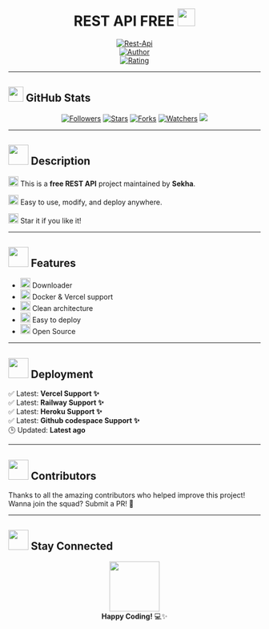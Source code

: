 <h1 align="center">REST API FREE <img src="https://media0.giphy.com/media/v1.Y2lkPTZjMDliOTUybjhsMTl0MXV2bTh4aTRuZWozM3dzcnY1enFhOXQ0bGR3dXkycG44byZlcD12MV9pbnRlcm5hbF9naWZfYnlfaWQmY3Q9Zw/utz68KlKM5LGBVF6HZ/giphy.gif" width="35" height="35" /></h1>

<p align="center">
  <a href="#"><img title="Rest-Api" src="https://img.shields.io/badge/Rest%20API-Free-green?colorA=%23ff0000&colorB=%23017e40&style=for-the-badge"></a>
  <br />
  <a href="https://github.com/inirey"><img title="Author" src="https://img.shields.io/badge/Author-Sekha-orange.svg?style=for-the-badge&logo=github"></a>
  <br />
  <a href="https://www.codefactor.io/repository/github/inirey/API-REST/overview/master">
    <img title="Rating" src="https://www.codefactor.io/repository/github/inirey/API-REST/badge/master" />
  </a>
</p>

---

## <img src="https://media1.giphy.com/media/v1.Y2lkPTZjMDliOTUyaHp4MTZ1Y3ZwMHVwZm5uaHR4dnZvNmdjdWxhcDM5cGRzdGNkbm14NyZlcD12MV9pbnRlcm5hbF9naWZfYnlfaWQmY3Q9Zw/du3J3cXyzhj75IOgvA/giphy.gif" width="30" /> GitHub Stats

<p align="center">
  <a href="https://github.com/inirey/followers"><img src="https://img.shields.io/github/followers/inirey?color=blue&style=flat-square" title="Followers"/></a>
  <a href="https://github.com/inirey/API-REST/stargazers/"><img src="https://img.shields.io/github/stars/inirey/API-REST?color=red&style=flat-square" title="Stars"/></a>
  <a href="https://github.com/inirey/API-REST/network/members"><img src="https://img.shields.io/github/forks/inirey/API-REST?color=red&style=flat-square" title="Forks"/></a>
  <a href="https://github.com/inirey/API-REST/watchers"><img src="https://img.shields.io/github/watchers/inirey/API-REST?label=Watchers&color=blue&style=flat-square" title="Watchers"/></a>
  <a href="https://hits.seeyoufarm.com">
    <img src="https://hits.seeyoufarm.com/api/count/incr/badge.svg?url=https%3A%2F%2Fgithub.com%2Finirey%2FAPI-REST&count_bg=%2379C83D&title_bg=%23555555&icon=probot.svg&icon_color=%2300FF6D&title=hits&edge_flat=false"/>
  </a>
</p>

---

## <img src="https://media.giphy.com/media/JIX9t2j0ZTN9S/giphy.gif" width="40" /> Description

<img src="https://media.giphy.com/media/kaBU6pgv0OsPHz2yxy/giphy.gif" width="20" /> This is a **free REST API** project maintained by **Sekha**.

<img src="https://media.giphy.com/media/LHZyixOnHwDDy/giphy.gif" width="20" /> Easy to use, modify, and deploy anywhere.

<img src="https://media4.giphy.com/media/v1.Y2lkPTZjMDliOTUyZDdsczZ6Njlqc3NpdXA5ZmFhZXlrancxNjB6YWl2a2FpcTNrNnNrayZlcD12MV9pbnRlcm5hbF9naWZfYnlfaWQmY3Q9Zw/VboHReFzVELtR1Aj3f/giphy.gif" width="20" /> Star it if you like it!

---

## <img src="https://media2.giphy.com/media/v1.Y2lkPTZjMDliOTUyZWR6ZXlnNW1sbG5rNmJlbjdzOXVra2tvZnZteHplZGp0YzI0c2VtdCZlcD12MV9pbnRlcm5hbF9naWZfYnlfaWQmY3Q9Zw/gDPxwdP6SKFnsWDJ2u/giphy.gif" width="40" /> Features

- <img src="https://media0.giphy.com/media/v1.Y2lkPTZjMDliOTUyNDF0enI0ODltdmg2OGYzcDBmZnhtOWdpNG5rNnBqanppdG43cHVzeCZlcD12MV9pbnRlcm5hbF9naWZfYnlfaWQmY3Q9Zw/11ASZtb7vdJagM/giphy.gif" width="20" /> Downloader
- <img src="https://media.giphy.com/media/xUPGcgtKxm3zN1fj20/giphy.gif" width="20" /> Docker & Vercel support
- <img src="https://media.giphy.com/media/10SvWCbt1ytWCc/giphy.gif" width="20" /> Clean architecture
- <img src="https://media.giphy.com/media/3o6gE5aYpNHfKtJ8ek/giphy.gif" width="20" /> Easy to deploy
- <img src="https://media.giphy.com/media/3oEdv8Rd3tHkG3CS8E/giphy.gif" width="20" /> Open Source

---

## <img src="https://media2.giphy.com/media/v1.Y2lkPTZjMDliOTUydmp4c3JiZ3U2dnd0dmx4N3Z4OXZxcHNnenRwODI0MG5udWc4bmhvbCZlcD12MV9pbnRlcm5hbF9naWZfYnlfaWQmY3Q9Zw/twNmUOclpYf5PFJTLp/giphy.gif" width="40" /> Deployment

✅ Latest: **Vercel Support ✨**  
✅ Latest: **Railway Support ✨**  
✅ Latest: **Heroku Support ✨**  
✅ Latest: **Github codespace Support ✨**  
🕒 Updated: **Latest ago**

---

## <img src="https://media4.giphy.com/media/v1.Y2lkPTZjMDliOTUycTljaHNxOHE4Nm1kZGlraHVrdHQ5cWhoam96Y3R0ZThwcmgzczVneCZlcD12MV9pbnRlcm5hbF9naWZfYnlfaWQmY3Q9Zw/2AVDG3vH0DVuiS9EYg/giphy.gif" width="40" /> Contributors

Thanks to all the amazing contributors who helped improve this project!  
Wanna join the squad? Submit a PR! 🚀

---

## <img src="https://media3.giphy.com/media/v1.Y2lkPTZjMDliOTUyYWF4ZDU4MmNkNGk3MnZ2OXUxdjN1MWhqdnFycHN2dGpmaWkxaXZzbyZlcD12MV9pbnRlcm5hbF9naWZfYnlfaWQmY3Q9Zw/MaXOUjkV73aO4/giphy.gif" width="40" /> Stay Connected

<p align="center">
  <img src="https://media4.giphy.com/media/v1.Y2lkPTZjMDliOTUyNzg3bWlidGkyajZwcDluYm4waTVmdmxpMXVjbHR5dGY0YThtaXc5cyZlcD12MV9pbnRlcm5hbF9naWZfYnlfaWQmY3Q9Zw/bGgsc5mWoryfgKBx1u/giphy.gif" width="100" />
  <br/>
  <strong>Happy Coding!</strong> 💻✨
</p>
